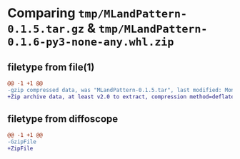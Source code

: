 # Comparing `tmp/MLandPattern-0.1.5.tar.gz` & `tmp/MLandPattern-0.1.6-py3-none-any.whl.zip`

## filetype from file(1)

```diff
@@ -1 +1 @@
-gzip compressed data, was "MLandPattern-0.1.5.tar", last modified: Mon Apr 17 08:32:22 2023, max compression
+Zip archive data, at least v2.0 to extract, compression method=deflate
```

## filetype from diffoscope

```diff
@@ -1 +1 @@
-GzipFile
+ZipFile
```

